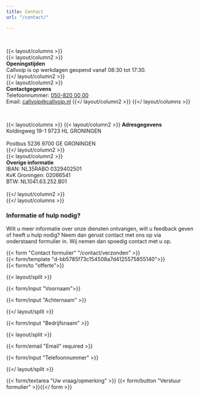 ```yaml
---
title: Contact
url: "/contact/"

---
```

<br>

{{< layout/columns >}}   
{{< layout/column2 >}}   
**Openingstijden** <br> Callvoip is op werkdagen geopend vanaf 08:30 tot 17:30.   
{{</ layout/column2 >}}   
{{< layout/column2 >}}   
**Contactgegevens** <br> Telefoonnummer: [050-820 00 00](tel:+31508200000) <br> Email: [callvoip@callvoip.nl](https://www.callvoiptelefonie.nl/contact/contactgegevens/)
{{</ layout/column2 >}}
{{</ layout/columns >}}

<br>

{{< layout/columns >}}
{{< layout/column2 >}}
**Adresgegevens** <br> Koldingweg 19-1 9723 HL GRONINGEN  
<br> Postbus 5236 9700 GE GRONINGEN   
{{</ layout/column2 >}}   
{{< layout/column2 >}}   
**Overige informatie**   
IBAN: NL35RABO 0329402501 <br> KvK Groningen: 02066541 <br> BTW: NL1041.63.252.B01 <br>  
{{</ layout/column2 >}}   
{{</ layout/columns >}}

### Informatie of hulp nodig?

Wilt u meer informatie over onze diensten ontvangen, wilt u feedback geven of heeft u hulp nodig? Neem dan gerust contact met ons op via onderstaand formulier in. Wij nemen dan spoedig contact met u op.

{{< form "Contact formulier" "/contact/verzonden" >}}   
{{< form/template "d-bb5785f73c154508a7d4125575855140">}}   
{{< form/to "offerte">}}

{{< layout/split >}}

{{< form/input "Voornaam">}}

{{< form/input "Achternaam" >}}

{{</ layout/split >}}

{{< form/input "Bedrijfsnaam" >}}

{{< layout/split >}}

{{< form/email "Email" required >}}

{{< form/input "Telefoonnummer" >}}

{{</ layout/split >}}

{{< form/textarea "Uw vraag/opmerking" >}} {{< form/button "Verstuur formulier" >}}{{</ form >}}